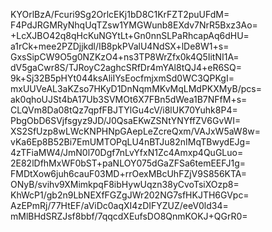 KYOrlBzA/Fcuri9Sg2OrlcEKj1bD8C1KrFZT2puUFdM=
F4PdJRGMRyNhqUqTZsw1YMGWunb8EXdv7NrR5Bxz3Ao=
+LcXJBO42q8qHcKuNGYtLt+Gn0nnSLPaRhcapAq6dHU=
a1rCk+mee2PZDjjkdl/IB8pkPValU4NdSX+lDe8W1+s=
GxsSipCW9O5g0NZKzO4+ns3TP8WrZfx0k4Q5IitNI1A=
dV5gaCwr8S/TJRoyC2aghcSRfDr4mYAl8tQJ4+eR6SQ=
9k+Sj32B5pHYt044ksAliIYsEocfmjxmSd0WC3QPKgI=
mxUUVeAL3aKZso7HKyD1DnNqmMKvMqLMdPKXMyB/pcs=
ak0qhoUJSt4bA17Ub3SVMOt6X7FBn5dWea1B7NFfM+s=
CLQVm8Da08tQz7qpfFBJTYlGu4cV/i8lUK70Yuhk8P4=
PbgObD6SVjfsgyz9JD/J0QsaEKwZSNtYNYffZV6GvWI=
XS2SfUzp8wLWcKNPHNpGAepLeZcreQxm/VAJxW5aW8w=
vKa6Ep8B52Bi7EmUMTOPqLU4nBTJu82nIMqTBwydEJg=
4zTFiaMW4/JmN0l70Dgf7nLvYfxN1Zc4Amxp4QuGLuo=
2E82lDfhMxWF0bST+paNLOY075dGaZFSa6temEEFJ1g=
FMDtXow6juh6cauF03MD+rrOexMBcUhFZjV9S856KTA=
ONyB/svihv9XMimkpqF8ibHywUqzn38yCvoTsiXOzp8=
KhWcP1/gb2n9LbNEXfFGZgJWr202NG7sfHKJTH6GVpc=
AzEPmRj/77HtEF/aViDc0aqXI4zDIFYZUZ/eeV0ld34=
mMlBHdSRZJsf8bbf/7qqcdXEufsDO8QnmKOKJ+QGrR0=
